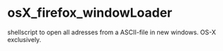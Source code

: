 osX_firefox_windowLoader
========================

shellscript to open all adresses from a ASCII-file in new windows. OS-X exclusively. 
